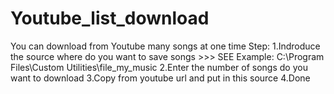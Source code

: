 # Youtube_list_download
You can download from Youtube  many songs at one time 
Step:
1.Indroduce the source where do you want to save songs >>> SEE Example: C:\Program Files\Custom Utilities\file_my_music
2.Enter the number of songs do you want to download
3.Copy from youtube url and put in this source 
4.Done
